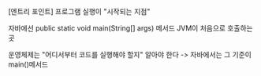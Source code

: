 [엔트리 포인트]
    프로그램 실행이 "시작되는 지점"

자바에선 public static void main(String[] args) 메서드
    JVM이 처음으로 호출하는 곳

운영체제는 "어디서부터 코드를 실행해야 할지" 알아야 한다
-> 자바에서는 그 기준이 main()메서드